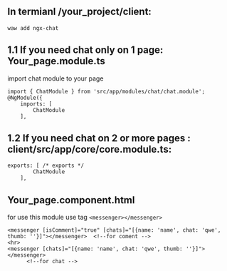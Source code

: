 ## In termianl /your_project/client:
```
waw add ngx-chat
```
## 1.1 If you need chat only on 1 page: Your_page.module.ts
import chat module to your page
```
import { ChatModule } from 'src/app/modules/chat/chat.module';
@NgModule({
	imports: [
		ChatModule
	],
```
## 1.2 If you need chat on 2 or more pages : client/src/app/core/core.module.ts:
```
exports: [ /* exports */
		ChatModule
	],
```
## Your_page.component.html
for use this module use tag ```<messenger></messenger> ```
```
<messenger [isComment]="true" [chats]="[{name: 'name', chat: 'qwe', thumb: ''}]"></messenger>  <!--for coment -->
<hr>
<messenger [chats]="[{name: 'name', chat: 'qwe', thumb: ''}]"></messenger>
      <!--for chat -->
```

